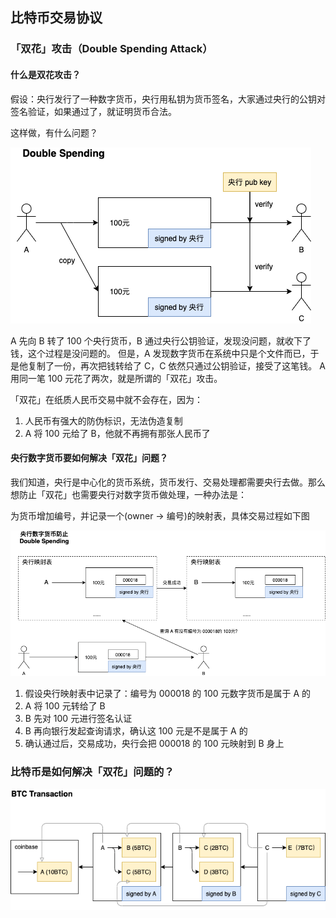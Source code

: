 比特币交易协议
---

### 「双花」攻击（Double Spending Attack）

#### 什么是双花攻击？

假设：央行发行了一种数字货币，央行用私钥为货币签名，大家通过央行的公钥对签名验证，如果通过了，就证明货币合法。

这样做，有什么问题？


![](res/double_spending.png)

A 先向 B 转了 100 个央行货币，B 通过央行公钥验证，发现没问题，就收下了钱，这个过程是没问题的。
但是，A 发现数字货币在系统中只是个文件而已，于是他复制了一份，再次把钱转给了 C，C 依然只通过公钥验证，接受了这笔钱。
A 用同一笔 100 元花了两次，就是所谓的「双花」攻击。

「双花」在纸质人民币交易中就不会存在，因为：
1. 人民币有强大的防伪标识，无法伪造复制
2. A 将 100 元给了 B，他就不再拥有那张人民币了

#### 央行数字货币要如何解决「双花」问题？

我们知道，央行是中心化的货币系统，货币发行、交易处理都需要央行去做。那么想防止「双花」也需要央行对数字货币做处理，一种办法是：

为货币增加编号，并记录一个(owner -> 编号)的映射表，具体交易过程如下图

![](res/anti_double_spending_in_centralize.png)

1. 假设央行映射表中记录了：编号为 000018 的 100 元数字货币是属于 A 的
2. A 将 100 元转给了 B
3. B 先对 100 元进行签名认证
4. B 再向银行发起查询请求，确认这 100 元是不是属于 A 的
5. 确认通过后，交易成功，央行会把 000018 的 100 元映射到 B 身上


### 比特币是如何解决「双花」问题的？

![BTC Transaction](res/btc_transaction.png)